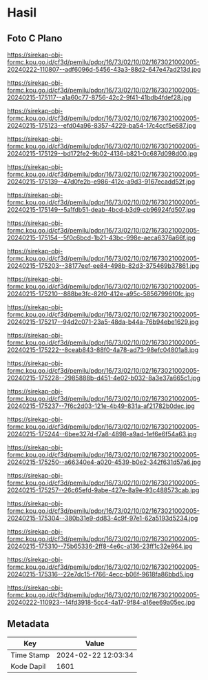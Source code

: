 # Hasil

## Foto C Plano

https://sirekap-obj-formc.kpu.go.id/cf3d/pemilu/pdpr/16/73/02/10/02/1673021002005-20240222-110807--adf6096d-5456-43a3-88d2-647e47ad213d.jpg

https://sirekap-obj-formc.kpu.go.id/cf3d/pemilu/pdpr/16/73/02/10/02/1673021002005-20240215-175117--a1a60c77-8756-42c2-9f41-41bdb4fdef28.jpg

https://sirekap-obj-formc.kpu.go.id/cf3d/pemilu/pdpr/16/73/02/10/02/1673021002005-20240215-175123--efd04a96-8357-4229-ba54-17c4ccf5e687.jpg

https://sirekap-obj-formc.kpu.go.id/cf3d/pemilu/pdpr/16/73/02/10/02/1673021002005-20240215-175129--bd172fe2-9b02-4136-b821-0c687d098d00.jpg

https://sirekap-obj-formc.kpu.go.id/cf3d/pemilu/pdpr/16/73/02/10/02/1673021002005-20240215-175139--47d0fe2b-e986-412c-a9d3-9167ecadd52f.jpg

https://sirekap-obj-formc.kpu.go.id/cf3d/pemilu/pdpr/16/73/02/10/02/1673021002005-20240215-175149--5a1fdb51-deab-4bcd-b3d9-cb96924fd507.jpg

https://sirekap-obj-formc.kpu.go.id/cf3d/pemilu/pdpr/16/73/02/10/02/1673021002005-20240215-175154--5f0c6bcd-1b21-43bc-998e-aeca6376a66f.jpg

https://sirekap-obj-formc.kpu.go.id/cf3d/pemilu/pdpr/16/73/02/10/02/1673021002005-20240215-175203--38177eef-ee84-498b-82d3-375469b37861.jpg

https://sirekap-obj-formc.kpu.go.id/cf3d/pemilu/pdpr/16/73/02/10/02/1673021002005-20240215-175210--888be3fc-82f0-412e-a95c-58567996f0fc.jpg

https://sirekap-obj-formc.kpu.go.id/cf3d/pemilu/pdpr/16/73/02/10/02/1673021002005-20240215-175217--94d2c071-23a5-48da-b44a-76b94ebe1629.jpg

https://sirekap-obj-formc.kpu.go.id/cf3d/pemilu/pdpr/16/73/02/10/02/1673021002005-20240215-175222--8ceab843-88f0-4a78-ad73-98efc04801a8.jpg

https://sirekap-obj-formc.kpu.go.id/cf3d/pemilu/pdpr/16/73/02/10/02/1673021002005-20240215-175228--2985888b-d451-4e02-b032-8a3e37a665c1.jpg

https://sirekap-obj-formc.kpu.go.id/cf3d/pemilu/pdpr/16/73/02/10/02/1673021002005-20240215-175237--7f6c2d03-121e-4b49-831a-af21782b0dec.jpg

https://sirekap-obj-formc.kpu.go.id/cf3d/pemilu/pdpr/16/73/02/10/02/1673021002005-20240215-175244--6bee327d-f7a8-4898-a9ad-1ef6e6f54a63.jpg

https://sirekap-obj-formc.kpu.go.id/cf3d/pemilu/pdpr/16/73/02/10/02/1673021002005-20240215-175250--a66340e4-a020-4539-b0e2-342f631d57a6.jpg

https://sirekap-obj-formc.kpu.go.id/cf3d/pemilu/pdpr/16/73/02/10/02/1673021002005-20240215-175257--26c65efd-9abe-427e-8a9e-93c488573cab.jpg

https://sirekap-obj-formc.kpu.go.id/cf3d/pemilu/pdpr/16/73/02/10/02/1673021002005-20240215-175304--380b31e9-dd83-4c9f-97e1-62a5193d5234.jpg

https://sirekap-obj-formc.kpu.go.id/cf3d/pemilu/pdpr/16/73/02/10/02/1673021002005-20240215-175310--75b65336-2ff8-4e6c-a136-23ff1c32e964.jpg

https://sirekap-obj-formc.kpu.go.id/cf3d/pemilu/pdpr/16/73/02/10/02/1673021002005-20240215-175316--22e7dc15-f766-4ecc-b06f-9618fa86bbd5.jpg

https://sirekap-obj-formc.kpu.go.id/cf3d/pemilu/pdpr/16/73/02/10/02/1673021002005-20240222-110923--14fd3918-5cc4-4a17-9f84-a16ee69a05ec.jpg


## Metadata

| Key        | Value               |
| ---------- | ------------------- |
| Time Stamp | 2024-02-22 12:03:34 |
| Kode Dapil | 1601                |



